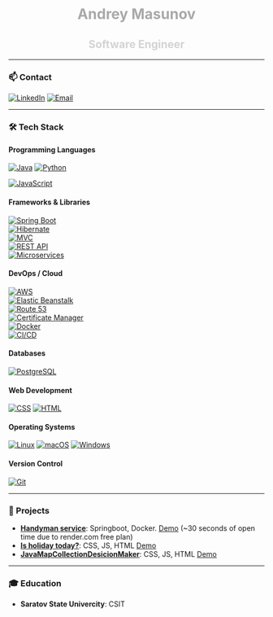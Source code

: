 <div align="center">
  <h1><span style="color: darkgrey;">Andrey Masunov</span></h1>
  <h2><span style="color: lightgrey;">Software Engineer</span></h2>
</div>

---

### 📫 Contact
[![LinkedIn](https://img.shields.io/badge/LinkedIn-0077B5?style=flat&logo=linkedin&logoColor=white)](https://www.linkedin.com/in/andrey-masunov)
[![Email](https://img.shields.io/badge/Email-D14836?style=flat&logo=gmail&logoColor=white)](mailto:andrey.masunov@gmail.com)

---

### 🛠 Tech Stack
####  Programming Languages
[![Java](https://img.shields.io/badge/Java-007396?style=flat&logo=java&logoColor=white)](https://www.java.com/)
[![Python](https://img.shields.io/badge/Python-3776AB?style=flat&logo=python&logoColor=white)](https://www.python.org/)

[![JavaScript](https://img.shields.io/badge/JavaScript-F7DF1E?style=flat&logo=javascript&logoColor=black)](https://developer.mozilla.org/en-US/docs/Web/JavaScript)


#### Frameworks & Libraries
[![Spring Boot](https://img.shields.io/badge/Spring%20Boot-6DB33F?style=flat&logo=spring&logoColor=white)](https://spring.io/projects/spring-boot)  
[![Hibernate](https://img.shields.io/badge/Hibernate-59666C?style=flat&logo=hibernate&logoColor=white)](https://hibernate.org/)  
[![MVC](https://img.shields.io/badge/MVC-007396?style=flat&logo=java&logoColor=white)](https://en.wikipedia.org/wiki/Model%E2%80%93view%E2%80%93controller)  
[![REST API](https://img.shields.io/badge/REST%20API-02569B?style=flat&logo=api&logoColor=white)](https://en.wikipedia.org/wiki/Representational_state_transfer)  
[![Microservices](https://img.shields.io/badge/Microservices-FF6C37?style=flat&logo=cloudsmith&logoColor=white)](https://microservices.io/)

#### DevOps / Cloud
[![AWS](https://img.shields.io/badge/AWS-FF9900?style=flat&logo=amazon-aws&logoColor=white)](https://aws.amazon.com/)  
[![Elastic Beanstalk](https://img.shields.io/badge/Elastic%20Beanstalk-FF9900?style=flat&logo=amazon-aws&logoColor=white)](https://aws.amazon.com/elasticbeanstalk/)  
[![Route 53](https://img.shields.io/badge/Route%2053-232F3E?style=flat&logo=amazon-aws&logoColor=white)](https://aws.amazon.com/route53/)  
[![Certificate Manager](https://img.shields.io/badge/Certificate%20Manager-232F3E?style=flat&logo=amazon-aws&logoColor=white)](https://aws.amazon.com/certificate-manager/)  
[![Docker](https://img.shields.io/badge/Docker-2496ED?style=flat&logo=docker&logoColor=white)](https://docker.com/)  
[![CI/CD](https://img.shields.io/badge/CI%2FCD-007ACC?style=flat&logo=githubactions&logoColor=white)](https://en.wikipedia.org/wiki/CI/CD)

#### Databases
[![PostgreSQL](https://img.shields.io/badge/PostgreSQL-336791?style=flat&logo=postgresql&logoColor=white)](https://www.postgresql.org/)

#### Web Development
[![CSS](https://img.shields.io/badge/CSS-1572B6?style=flat&logo=css3&logoColor=white)](https://de.wikipedia.org/wiki/Cascading_Style_Sheets)
[![HTML](https://img.shields.io/badge/HTML-E34F26?style=flat&logo=html5&logoColor=white)](https://en.wikipedia.org/wiki/HTML)

#### Operating Systems
[![Linux](https://img.shields.io/badge/Linux-FCC624?style=flat&logo=linux&logoColor=white)](https://www.linux.org/)
[![macOS](https://img.shields.io/badge/macOS-000000?style=flat&logo=apple&logoColor=white)](https://www.apple.com/)
[![Windows](https://img.shields.io/badge/Windows-0078D6?style=flat&logo=windows&logoColor=white)](https://www.microsoft.com/en-us/windows)

#### Version Control
[![Git](https://img.shields.io/badge/Git-F05032?style=flat&logo=git&logoColor=white)](https://www.git-scm.com/)

</div>

---

### 🔨 Projects
- **[Handyman service](https://github.com/andreymasunov1/handymanservice)**: Springboot, Docker. [Demo](https://handymanservice.onrender.com/) (~30 seconds of open time due to render.com free plan)
- **[Is holiday today?](https://github.com/andreymasunov1/isholidaytoday)**: CSS, JS, HTML [Demo](https://andreymasunov1.github.io/isholidaytoday/)
- **[JavaMapCollectionDesicionMaker](https://github.com/andreymasunov1/JavaMapCollectionDesicionMaker)**: CSS, JS, HTML [Demo](https://andreymasunov1.github.io/JavaMapCollectionDesicionMaker/)

---
### 🎓 Education
- **Saratov State Univercity**: CSIT

